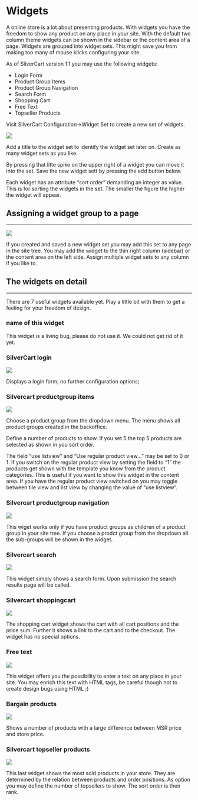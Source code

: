 # Widgets

A online store is a lot about presenting products. With widgets you have the freedom to show any product on any place in your site. With the default two column theme widgets can be shown in the sidebar or the content area of a page. Widgets are grouped into widget sets. This might save you from making too many of mouse klicks configuring your site.

As of SilverCart version 1.1 you may use the following widgets:


* Login Form
* Product Group Items
* Product Group Navigation
* Search Form
* Shopping Cart
* Free Text
* Topseller Products


Visit SilverCart Configuration→Widget Set to create a new set of widgets.

![](_images/config-widgetsets_1-2.png)

Add a title to the widget set to identify the widget set later on. Create as many widget sets as you like.

By pressing that litte spike on the upper right of a widget you can move it into the set. Save the new widget sett by pressing the add button below.

Each widget has an attribute “sort order” demanding an integer as value. This is for sorting the widgets in the set. The smaller the figure the higher the widget will appear.
## Assigning a widget group to a page
- - -
![](_images/sitetree-contact-widgets_1-2.png)

If you created and saved a new widget set you may add this set to any page in the site tree. You may add the widget to the thin right column (sidebar) or the content area on the left side. Assign multiple widget sets to any column if you like to.
## The widgets en detail
- - -

There are 7 useful widgets available yet. Play a little bit with them to get a feeling for your freedom of design.
### name of this widget

This widget is a living bug, please do not use it. We could not get rid of it yet.
### SilverCart login

![](_images/widget-silvercart-login_1-2.jpg)

Displays a login form; no further configuration options;
### Silvercart productgroup items

![](_images/widget-product-group-items_1-2.jpg)

Choose a product group from the dropdown menu. The menu shows all product groups created in the backoffice.

Define a number of products to show. If you set 5 the top 5 products are selected as shown in you sort order.

The field “use listview” and “Use regular product view…” may be set to 0 or 1. If you switch on the regular product view by setting the field to “1” the products get shown with the template you know from the product categories. This is useful if you want to show this widget in the content area. If you have the regular product view switched on you may toggle between tile view and list view by changing the value of “use listview”.
### Silvercart productgroup navigation

![](_images/widget-product-group-navigation_1-2.jpg)

This wiget works only if you have product groups as children of a product group in your site tree. If you choose a prodct group from the dropdown all the sub-groups will be shown in the widget.
### Silvercart search

![](_images/widget-silvercart-search_1-2.jpg)

This widget simply shows a search form. Upon submission the search results page will be called.
### Silvercart shoppingcart

![](_images/widget-silvercart-shopping-cart_1-2.jpg)

The shopping cart widget shows the cart with all cart positions and the price sum. Further it shows a link to the cart and to the checkout. The widget has no special options.
### Free text

![](_images/widget-free-text_1-2.jpg)

This widget offers you the possibility to enter a text on any place in your site. You may enrich this text with HTML tags, be careful though not to create design bugs using HTML ;)
### Bargain products

![](_images/bargain_widget_2_0.png)

Shows a number of products with a large difference between MSR price and store price.

### Silvercart topseller products

![](_images/widget-silvercart-topseller_1-2.jpg)

This last widget shows the most sold products in your store. They are determined by the relation between products and order positions. As option you may define the number of topsellers to show. The sort order is their rank.
